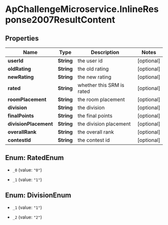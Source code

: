 # ApChallengeMicroservice.InlineResponse2007ResultContent

## Properties
Name | Type | Description | Notes
------------ | ------------- | ------------- | -------------
**userId** | **String** | the user id | [optional] 
**oldRating** | **String** | the old rating | [optional] 
**newRating** | **String** | the new rating | [optional] 
**rated** | **String** | whether this SRM is rated | [optional] 
**roomPlacement** | **String** | the room placement | [optional] 
**division** | **String** | the division | [optional] 
**finalPoints** | **String** | the final points | [optional] 
**divisionPlacement** | **String** | the division placement | [optional] 
**overallRank** | **String** | the overall rank | [optional] 
**contestId** | **String** | the contest id | [optional] 


<a name="RatedEnum"></a>
## Enum: RatedEnum


* `_0` (value: `"0"`)

* `_1` (value: `"1"`)




<a name="DivisionEnum"></a>
## Enum: DivisionEnum


* `_1` (value: `"1"`)

* `_2` (value: `"2"`)




